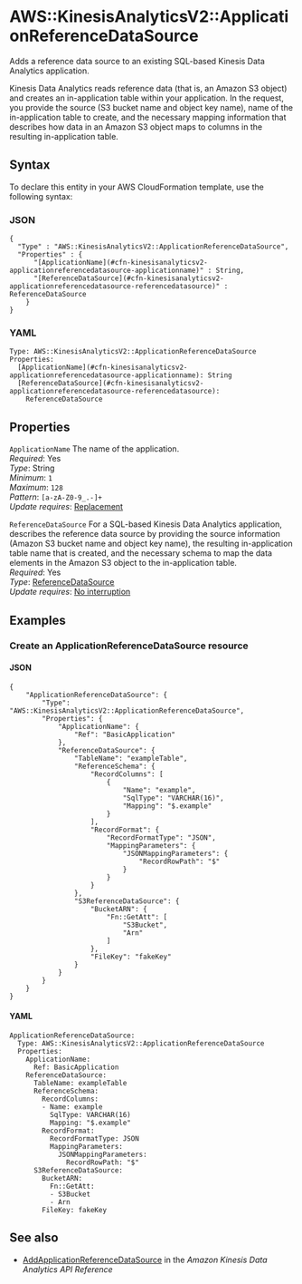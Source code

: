 # AWS::KinesisAnalyticsV2::ApplicationReferenceDataSource<a name="aws-resource-kinesisanalyticsv2-applicationreferencedatasource"></a>

Adds a reference data source to an existing SQL\-based Kinesis Data Analytics application\.

Kinesis Data Analytics reads reference data \(that is, an Amazon S3 object\) and creates an in\-application table within your application\. In the request, you provide the source \(S3 bucket name and object key name\), name of the in\-application table to create, and the necessary mapping information that describes how data in an Amazon S3 object maps to columns in the resulting in\-application table\.

## Syntax<a name="aws-resource-kinesisanalyticsv2-applicationreferencedatasource-syntax"></a>

To declare this entity in your AWS CloudFormation template, use the following syntax:

### JSON<a name="aws-resource-kinesisanalyticsv2-applicationreferencedatasource-syntax.json"></a>

```
{
  "Type" : "AWS::KinesisAnalyticsV2::ApplicationReferenceDataSource",
  "Properties" : {
      "[ApplicationName](#cfn-kinesisanalyticsv2-applicationreferencedatasource-applicationname)" : String,
      "[ReferenceDataSource](#cfn-kinesisanalyticsv2-applicationreferencedatasource-referencedatasource)" : ReferenceDataSource
    }
}
```

### YAML<a name="aws-resource-kinesisanalyticsv2-applicationreferencedatasource-syntax.yaml"></a>

```
Type: AWS::KinesisAnalyticsV2::ApplicationReferenceDataSource
Properties:
  [ApplicationName](#cfn-kinesisanalyticsv2-applicationreferencedatasource-applicationname): String
  [ReferenceDataSource](#cfn-kinesisanalyticsv2-applicationreferencedatasource-referencedatasource):
    ReferenceDataSource
```

## Properties<a name="aws-resource-kinesisanalyticsv2-applicationreferencedatasource-properties"></a>

`ApplicationName` <a name="cfn-kinesisanalyticsv2-applicationreferencedatasource-applicationname"></a>
The name of the application\.  
_Required_: Yes  
_Type_: String  
_Minimum_: `1`  
_Maximum_: `128`  
_Pattern_: `[a-zA-Z0-9_.-]+`  
_Update requires_: [Replacement](https://docs.aws.amazon.com/AWSCloudFormation/latest/UserGuide/using-cfn-updating-stacks-update-behaviors.html#update-replacement)

`ReferenceDataSource` <a name="cfn-kinesisanalyticsv2-applicationreferencedatasource-referencedatasource"></a>
For a SQL\-based Kinesis Data Analytics application, describes the reference data source by providing the source information \(Amazon S3 bucket name and object key name\), the resulting in\-application table name that is created, and the necessary schema to map the data elements in the Amazon S3 object to the in\-application table\.  
_Required_: Yes  
_Type_: [ReferenceDataSource](aws-properties-kinesisanalyticsv2-applicationreferencedatasource-referencedatasource.md)  
_Update requires_: [No interruption](https://docs.aws.amazon.com/AWSCloudFormation/latest/UserGuide/using-cfn-updating-stacks-update-behaviors.html#update-no-interrupt)

## Examples<a name="aws-resource-kinesisanalyticsv2-applicationreferencedatasource--examples"></a>

### Create an ApplicationReferenceDataSource resource<a name="aws-resource-kinesisanalyticsv2-applicationreferencedatasource--examples--Create_an_ApplicationReferenceDataSource_resource"></a>

#### JSON<a name="aws-resource-kinesisanalyticsv2-applicationreferencedatasource--examples--Create_an_ApplicationReferenceDataSource_resource--json"></a>

```
{
    "ApplicationReferenceDataSource": {
        "Type": "AWS::KinesisAnalyticsV2::ApplicationReferenceDataSource",
        "Properties": {
            "ApplicationName": {
                "Ref": "BasicApplication"
            },
            "ReferenceDataSource": {
                "TableName": "exampleTable",
                "ReferenceSchema": {
                    "RecordColumns": [
                        {
                            "Name": "example",
                            "SqlType": "VARCHAR(16)",
                            "Mapping": "$.example"
                        }
                    ],
                    "RecordFormat": {
                        "RecordFormatType": "JSON",
                        "MappingParameters": {
                            "JSONMappingParameters": {
                                "RecordRowPath": "$"
                            }
                        }
                    }
                },
                "S3ReferenceDataSource": {
                    "BucketARN": {
                        "Fn::GetAtt": [
                            "S3Bucket",
                            "Arn"
                        ]
                    },
                    "FileKey": "fakeKey"
                }
            }
        }
    }
}
```

#### YAML<a name="aws-resource-kinesisanalyticsv2-applicationreferencedatasource--examples--Create_an_ApplicationReferenceDataSource_resource--yaml"></a>

```
ApplicationReferenceDataSource:
  Type: AWS::KinesisAnalyticsV2::ApplicationReferenceDataSource
  Properties:
    ApplicationName:
      Ref: BasicApplication
    ReferenceDataSource:
      TableName: exampleTable
      ReferenceSchema:
        RecordColumns:
        - Name: example
          SqlType: VARCHAR(16)
          Mapping: "$.example"
        RecordFormat:
          RecordFormatType: JSON
          MappingParameters:
            JSONMappingParameters:
              RecordRowPath: "$"
      S3ReferenceDataSource:
        BucketARN:
          Fn::GetAtt:
          - S3Bucket
          - Arn
        FileKey: fakeKey
```

## See also<a name="aws-resource-kinesisanalyticsv2-applicationreferencedatasource--seealso"></a>

- [AddApplicationReferenceDataSource](https://docs.aws.amazon.com/kinesisanalytics/latest/apiv2/API_AddApplicationReferenceDataSource.html) in the _Amazon Kinesis Data Analytics API Reference_
